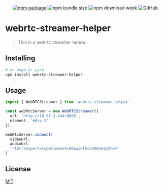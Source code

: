 <p align="center">
  <a href="https://npmjs.com/package/webrtc-streamer-helper"><img src="https://badgen.net/npm/v/webrtc-streamer-helper" alt="npm package"></a>
  <img alt="npm bundle size" src="https://img.shields.io/bundlephobia/minzip/webrtc-streamer-helper">
  <img alt="npm download week" src="https://img.shields.io/npm/dw/webrtc-streamer-helper">
  <img alt="GitHub" src="https://img.shields.io/github/license/zhensherlock/webrtc-streamer-helper">
</p>

# webrtc-streamer-helper

> This is a webrtc streamer helper.

## Installing

```bash
# or pnpm or yarn
npm install webrtc-streamer-helper
```

## Usage

```ts
import { WebRTCStreamer } from 'webrtc-streamer-helper'

const webRtcServer = new WebRTCStreamer({
  url: 'http://10.57.2.244:8000',
  element: '#div-1'
})

webRtcServer.connect(
  videoUrl,
  audioUrl,
  'rtptransport=tcp&timeout=60&width=320&height=0'
)
```

## License

[MIT](LICENSE).
